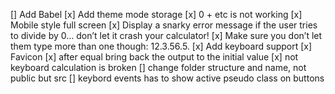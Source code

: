 [] Add Babel
[x] Add theme mode storage
[x] 0 + etc is not working
[x] Mobile style full screen
[x] Display a snarky error message if the user tries to divide by 0… don’t let it crash your calculator!
[x] Make sure you don’t let them type more than one though: 12.3.56.5.
[x] Add keyboard support
[x] Favicon
[x] after equal bring back the output to the initial value
[x] not keyboard calculation is broken
[] change folder structure and name, not public but src
[] keybord events has to show active pseudo class on buttons